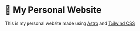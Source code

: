 # 🎠 My Personal Website

This is my personal website made using [Astro](https://astro.build) and [Tailwind CSS](https://tailwindcss.com/)
